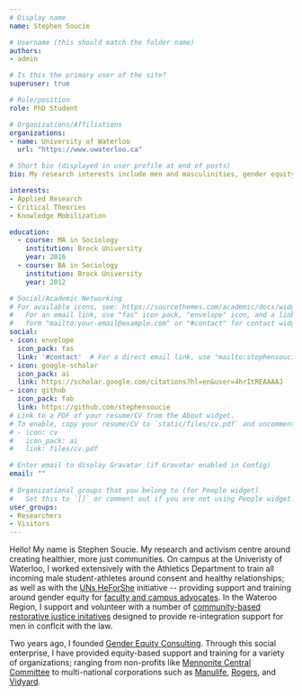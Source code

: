 ```yaml
---
# Display name
name: Stephen Soucie

# Username (this should match the folder name)
authors:
- admin

# Is this the primary user of the site?
superuser: true

# Role/position
role: PhD Student

# Organizations/Affiliations
organizations:
- name: University of Waterloo 
  url: "https://www.uwaterloo.ca"

# Short bio (displayed in user profile at end of posts)
bio: My research interests include men and masculinities, gender equity, and allyship.

interests:
- Applied Research
- Critical Theories
- Knowledge Mobilization

education:
  - course: MA in Sociology
    institution: Brock University
    year: 2016
  - course: BA in Sociology
    institution: Brock University
    year: 2012

# Social/Academic Networking
# For available icons, see: https://sourcethemes.com/academic/docs/widgets/#icons
#   For an email link, use "fas" icon pack, "envelope" icon, and a link in the
#   form "mailto:your-email@example.com" or "#contact" for contact widget.
social:
- icon: envelope
  icon_pack: fas
  link: '#contact'  # For a direct email link, use "mailto:stephensoucie@gmail.com".
- icon: google-scholar
  icon_pack: ai
  link: https://scholar.google.com/citations?hl=en&user=4hrItREAAAAJ
- icon: github
  icon_pack: fab
  link: https://github.com/stephensoucie
# Link to a PDF of your resume/CV from the About widget.
# To enable, copy your resume/CV to `static/files/cv.pdf` and uncomment the lines below.  
# - icon: cv
#   icon_pack: ai
#   link: files/cv.pdf

# Enter email to display Gravatar (if Gravatar enabled in Config)
email: ""
  
# Organizational groups that you belong to (for People widget)
#   Set this to `[]` or comment out if you are not using People widget.  
user_groups:
- Researchers
- Visitors
---
```


Hello! My name is Stephen Soucie. My research and activism centre around creating healthier, more just communities. On campus at the Univeristy of Waterloo, I worked extensively with the Athletics Department to train all incoming male student-athletes around consent and healthy relationships; as well as with the [UNs HeForShe](https://https://www.heforshe.org/en/) initiative -- providing support and training around gender equity for [faculty and campus advocates](https://uwaterloo.ca/heforshe/). In the Wateroo Region, I support and volunteer with a number of [community-based restorative justice initatives](https://www.youtube.com/watch?v=bW0juNi-wb4/) designed to provide re-integration support for men in conflcit with the law.

Two years ago, I founded [Gender Equity Consulting](https://genderequity.ca/). Through this social enterprise, I have provided equity-based support and training for a variety of organizations; ranging from non-profits like [Mennonite Central Committee](https://mcccanada.ca/) to multi-national corporations such as [Manulife](https://manulife.com/), [Rogers](https://rogers.com/), and [Vidyard](https://vidyard.com).
